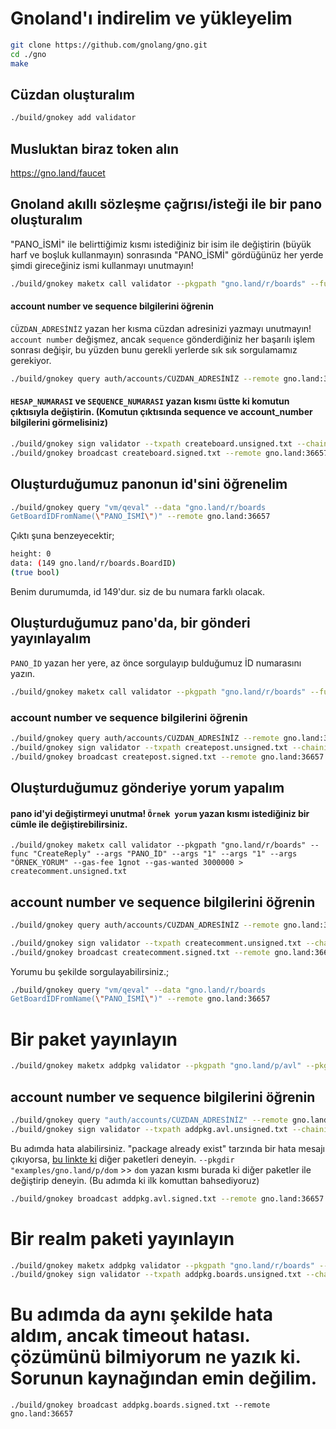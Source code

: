 # Gnoland'ı indirelim ve yükleyelim

```bash
git clone https://github.com/gnolang/gno.git
cd ./gno
make
```
## Cüzdan oluşturalım 

```bash
./build/gnokey add validator
```
## Musluktan biraz token alın

https://gno.land/faucet 

## Gnoland akıllı sözleşme çağrısı/isteği ile bir pano oluşturalım

"PANO_İSMİ" ile belirttiğimiz kısmı istediğiniz bir isim ile değiştirin (büyük harf ve boşluk kullanmayın)
sonrasında "PANO_İSMİ" gördüğünüz her yerde şimdi gireceğiniz ismi kullanmayı unutmayın!
```bash
./build/gnokey maketx call validator --pkgpath "gno.land/r/boards" --func CreateBoard --args "PANO_İSMİ" --gas-fee 1gnot --gas-wanted 3000000 > createboard.unsigned.txt
```

#### account number ve sequence bilgilerini öğrenin

`CÜZDAN_ADRESİNİZ` yazan her kısma cüzdan adresinizi yazmayı unutmayın!  
`account number` değişmez, ancak `sequence` gönderdiğiniz her başarılı işlem sonrası değişir, bu yüzden bunu gerekli yerlerde sık sık sorgulamamız gerekiyor.

```bash
./build/gnokey query auth/accounts/CÜZDAN_ADRESİNİZ --remote gno.land:36657
```

#### `HESAP_NUMARASI` ve `SEQUENCE_NUMARASI` yazan kısmı üstte ki komutun çıktısıyla değiştirin. (Komutun çıktısında sequence ve account_number bilgilerini görmelisiniz)

```bash
./build/gnokey sign validator --txpath createboard.unsigned.txt --chainid "testchain" --number HESAP_NUMARASI --sequence SEQUENCE_NUMARASI > createboard.signed.txt
./build/gnokey broadcast createboard.signed.txt --remote gno.land:36657
```

## Oluşturduğumuz panonun id'sini öğrenelim
```bash
./build/gnokey query "vm/qeval" --data "gno.land/r/boards
GetBoardIDFromName(\"PANO_İSMİ\")" --remote gno.land:36657
```

Çıktı şuna benzeyecektir;
```bash
height: 0
data: (149 gno.land/r/boards.BoardID)
(true bool)
```
Benim durumumda, id 149'dur. siz de bu numara farklı olacak. 

## Oluşturduğumuz pano'da, bir gönderi yayınlayalım
`PANO_İD` yazan her yere, az önce sorgulayıp bulduğumuz İD numarasını yazın. 

```bash
./build/gnokey maketx call validator --pkgpath "gno.land/r/boards" --func CreatePost --args PANO_İD --args "BURAYA PAYLAŞMAK İSTEDİĞİNİZ BİR BAŞLIK YAZIN" --args#file "./examples/gno.land/r/boards/README.md" --gas-fee 1gnot --gas-wanted 3000000 > createpost.unsigned.txt
```

### account number ve sequence bilgilerini öğrenin

```bash
./build/gnokey query auth/accounts/CÜZDAN_ADRESİNİZ --remote gno.land:36657
./build/gnokey sign validator --txpath createpost.unsigned.txt --chainid "testchain" --number HESAP_NUMARASI --sequence SEQUENCE_NUMARASI > createpost.signed.txt
./build/gnokey broadcast createpost.signed.txt --remote gno.land:36657
```

## Oluşturduğumuz gönderiye yorum yapalım

#### pano id'yi değiştirmeyi unutma! `Örnek yorum` yazan kısmı istediğiniz bir cümle ile değiştirebilirsiniz.

```basg
./build/gnokey maketx call validator --pkgpath "gno.land/r/boards" --func "CreateReply" --args "PANO_İD" --args "1" --args "1" --args "ÖRNEK_YORUM" --gas-fee 1gnot --gas-wanted 3000000 > createcomment.unsigned.txt
```

## account number ve sequence bilgilerini öğrenin
```bash
./build/gnokey query auth/accounts/CÜZDAN_ADRESİNİZ --remote gno.land:36657

./build/gnokey sign validator --txpath createcomment.unsigned.txt --chainid "testchain" --number HESAP_NUMARASI --sequence SEQUENCE_NUMARASI > createcomment.signed.txt
./build/gnokey broadcast createcomment.signed.txt --remote gno.land:36657
```

Yorumu bu şekilde sorgulayabilirsiniz.; 

```bash
./build/gnokey query "vm/qeval" --data "gno.land/r/boards
GetBoardIDFromName(\"PANO_İSMİ\")" --remote gno.land:36657
```

# Bir paket yayınlayın

```bash
./build/gnokey maketx addpkg validator --pkgpath "gno.land/p/avl" --pkgdir "examples/gno.land/p/dom" --deposit 100gnot --gas-fee 1gnot --gas-wanted 2000000 > addpkg.avl.unsigned.txt
```

## account number ve sequence bilgilerini öğrenin

```bash
./build/gnokey query "auth/accounts/CÜZDAN_ADRESİNİZ" --remote gno.land:36657
./build/gnokey sign validator --txpath addpkg.avl.unsigned.txt --chainid "testchain" --number HESAP_NUMARASI --sequence SEQUENCE_NUMARASI > addpkg.avl.signed.txt
```
Bu adımda hata alabilirsiniz. "package already exist" tarzında bir hata mesajı çıkıyorsa, [bu linkte ki](https://github.com/gnolang/gno/tree/master/examples/gno.land/p) diğer paketleri deneyin. `--pkgdir "examples/gno.land/p/dom` >> `dom` yazan kısmı burada ki diğer paketler ile değiştirip deneyin. (Bu adımda ki ilk komuttan bahsediyoruz)

```bash
./build/gnokey broadcast addpkg.avl.signed.txt --remote gno.land:36657
```

# Bir realm paketi yayınlayın

```bash
./build/gnokey maketx addpkg validator --pkgpath "gno.land/r/boards" --pkgdir "examples/gno.land/r/boards" --deposit 100gnot --gas-fee 1gnot --gas-wanted 300000000 > addpkg.boards.unsigned.txt
./build/gnokey sign validator --txpath addpkg.boards.unsigned.txt --chainid "testchain" --number HESAP_NUMARASI --sequence SEQUENCE_NUMARASI > addpkg.boards.signed.txt
```
# Bu adımda da aynı şekilde hata aldım, ancak timeout hatası. çözümünü bilmiyorum ne yazık ki. Sorunun kaynağından emin değilim.

```
./build/gnokey broadcast addpkg.boards.signed.txt --remote gno.land:36657
```
